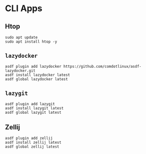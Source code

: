 # CLI Apps

## Htop

```shell:terminal
sudo apt update
sudo apt install htop -y
```

## `lazydocker`

```shell:terminal
asdf plugin add lazydocker https://github.com/comdotlinux/asdf-lazydocker.git
asdf install lazydocker latest
asdf global lazydocker latest
```

## `lazygit`

```shell:terminal
asdf plugin add lazygit
asdf install lazygit latest
asdf global lazygit latest
```

## Zellij

```shell:terminal
asdf plugin add zellij
asdf install zellij latest
asdf global zellij latest
```
